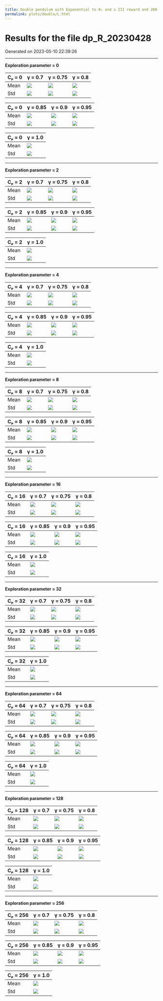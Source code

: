 ```yaml
---
title: Double pendulum with Exponential to θ₁ and x III reward and 200 steps
permalink: plots/double/L.html
---
```

# Results for the file dp_R_20230428 

Generated on 2023-05-10 22:39:26

---

**Exploration parameter = 0**

| Cₚ = 0 | γ = 0.7 | γ = 0.75 | γ = 0.8 | 
| --- | --- | --- | --- | 
| Mean | ![](fig/dp_R/mean_g_0.7_cp_0.png) | ![](fig/dp_R/mean_g_0.75_cp_0.png) | ![](fig/dp_R/mean_g_0.8_cp_0.png) | 
| Std | ![](fig/dp_R/std_g_0.7_cp_0.png) | ![](fig/dp_R/std_g_0.75_cp_0.png) | ![](fig/dp_R/std_g_0.8_cp_0.png) | 

| Cₚ = 0 | γ = 0.85 | γ = 0.9 | γ = 0.95 | 
| --- | --- | --- | --- | 
| Mean | ![](fig/dp_R/mean_g_0.85_cp_0.png) | ![](fig/dp_R/mean_g_0.9_cp_0.png) | ![](fig/dp_R/mean_g_0.95_cp_0.png) | 
| Std | ![](fig/dp_R/std_g_0.85_cp_0.png) | ![](fig/dp_R/std_g_0.9_cp_0.png) | ![](fig/dp_R/std_g_0.95_cp_0.png) | 

| Cₚ = 0 | γ = 1.0 | 
| --- | --- | 
| Mean | ![](fig/dp_R/mean_g_1.0_cp_0.png) | 
| Std | ![](fig/dp_R/std_g_1.0_cp_0.png) | 

---

**Exploration parameter = 2**

| Cₚ = 2 | γ = 0.7 | γ = 0.75 | γ = 0.8 | 
| --- | --- | --- | --- | 
| Mean | ![](fig/dp_R/mean_g_0.7_cp_2.png) | ![](fig/dp_R/mean_g_0.75_cp_2.png) | ![](fig/dp_R/mean_g_0.8_cp_2.png) | 
| Std | ![](fig/dp_R/std_g_0.7_cp_2.png) | ![](fig/dp_R/std_g_0.75_cp_2.png) | ![](fig/dp_R/std_g_0.8_cp_2.png) | 

| Cₚ = 2 | γ = 0.85 | γ = 0.9 | γ = 0.95 | 
| --- | --- | --- | --- | 
| Mean | ![](fig/dp_R/mean_g_0.85_cp_2.png) | ![](fig/dp_R/mean_g_0.9_cp_2.png) | ![](fig/dp_R/mean_g_0.95_cp_2.png) | 
| Std | ![](fig/dp_R/std_g_0.85_cp_2.png) | ![](fig/dp_R/std_g_0.9_cp_2.png) | ![](fig/dp_R/std_g_0.95_cp_2.png) | 

| Cₚ = 2 | γ = 1.0 | 
| --- | --- | 
| Mean | ![](fig/dp_R/mean_g_1.0_cp_2.png) | 
| Std | ![](fig/dp_R/std_g_1.0_cp_2.png) | 

---

**Exploration parameter = 4**

| Cₚ = 4 | γ = 0.7 | γ = 0.75 | γ = 0.8 | 
| --- | --- | --- | --- | 
| Mean | ![](fig/dp_R/mean_g_0.7_cp_4.png) | ![](fig/dp_R/mean_g_0.75_cp_4.png) | ![](fig/dp_R/mean_g_0.8_cp_4.png) | 
| Std | ![](fig/dp_R/std_g_0.7_cp_4.png) | ![](fig/dp_R/std_g_0.75_cp_4.png) | ![](fig/dp_R/std_g_0.8_cp_4.png) | 

| Cₚ = 4 | γ = 0.85 | γ = 0.9 | γ = 0.95 | 
| --- | --- | --- | --- | 
| Mean | ![](fig/dp_R/mean_g_0.85_cp_4.png) | ![](fig/dp_R/mean_g_0.9_cp_4.png) | ![](fig/dp_R/mean_g_0.95_cp_4.png) | 
| Std | ![](fig/dp_R/std_g_0.85_cp_4.png) | ![](fig/dp_R/std_g_0.9_cp_4.png) | ![](fig/dp_R/std_g_0.95_cp_4.png) | 

| Cₚ = 4 | γ = 1.0 | 
| --- | --- | 
| Mean | ![](fig/dp_R/mean_g_1.0_cp_4.png) | 
| Std | ![](fig/dp_R/std_g_1.0_cp_4.png) | 

---

**Exploration parameter = 8**

| Cₚ = 8 | γ = 0.7 | γ = 0.75 | γ = 0.8 | 
| --- | --- | --- | --- | 
| Mean | ![](fig/dp_R/mean_g_0.7_cp_8.png) | ![](fig/dp_R/mean_g_0.75_cp_8.png) | ![](fig/dp_R/mean_g_0.8_cp_8.png) | 
| Std | ![](fig/dp_R/std_g_0.7_cp_8.png) | ![](fig/dp_R/std_g_0.75_cp_8.png) | ![](fig/dp_R/std_g_0.8_cp_8.png) | 

| Cₚ = 8 | γ = 0.85 | γ = 0.9 | γ = 0.95 | 
| --- | --- | --- | --- | 
| Mean | ![](fig/dp_R/mean_g_0.85_cp_8.png) | ![](fig/dp_R/mean_g_0.9_cp_8.png) | ![](fig/dp_R/mean_g_0.95_cp_8.png) | 
| Std | ![](fig/dp_R/std_g_0.85_cp_8.png) | ![](fig/dp_R/std_g_0.9_cp_8.png) | ![](fig/dp_R/std_g_0.95_cp_8.png) | 

| Cₚ = 8 | γ = 1.0 | 
| --- | --- | 
| Mean | ![](fig/dp_R/mean_g_1.0_cp_8.png) | 
| Std | ![](fig/dp_R/std_g_1.0_cp_8.png) | 

---

**Exploration parameter = 16**

| Cₚ = 16 | γ = 0.7 | γ = 0.75 | γ = 0.8 | 
| --- | --- | --- | --- | 
| Mean | ![](fig/dp_R/mean_g_0.7_cp_16.png) | ![](fig/dp_R/mean_g_0.75_cp_16.png) | ![](fig/dp_R/mean_g_0.8_cp_16.png) | 
| Std | ![](fig/dp_R/std_g_0.7_cp_16.png) | ![](fig/dp_R/std_g_0.75_cp_16.png) | ![](fig/dp_R/std_g_0.8_cp_16.png) | 

| Cₚ = 16 | γ = 0.85 | γ = 0.9 | γ = 0.95 | 
| --- | --- | --- | --- | 
| Mean | ![](fig/dp_R/mean_g_0.85_cp_16.png) | ![](fig/dp_R/mean_g_0.9_cp_16.png) | ![](fig/dp_R/mean_g_0.95_cp_16.png) | 
| Std | ![](fig/dp_R/std_g_0.85_cp_16.png) | ![](fig/dp_R/std_g_0.9_cp_16.png) | ![](fig/dp_R/std_g_0.95_cp_16.png) | 

| Cₚ = 16 | γ = 1.0 | 
| --- | --- | 
| Mean | ![](fig/dp_R/mean_g_1.0_cp_16.png) | 
| Std | ![](fig/dp_R/std_g_1.0_cp_16.png) | 

---

**Exploration parameter = 32**

| Cₚ = 32 | γ = 0.7 | γ = 0.75 | γ = 0.8 | 
| --- | --- | --- | --- | 
| Mean | ![](fig/dp_R/mean_g_0.7_cp_32.png) | ![](fig/dp_R/mean_g_0.75_cp_32.png) | ![](fig/dp_R/mean_g_0.8_cp_32.png) | 
| Std | ![](fig/dp_R/std_g_0.7_cp_32.png) | ![](fig/dp_R/std_g_0.75_cp_32.png) | ![](fig/dp_R/std_g_0.8_cp_32.png) | 

| Cₚ = 32 | γ = 0.85 | γ = 0.9 | γ = 0.95 | 
| --- | --- | --- | --- | 
| Mean | ![](fig/dp_R/mean_g_0.85_cp_32.png) | ![](fig/dp_R/mean_g_0.9_cp_32.png) | ![](fig/dp_R/mean_g_0.95_cp_32.png) | 
| Std | ![](fig/dp_R/std_g_0.85_cp_32.png) | ![](fig/dp_R/std_g_0.9_cp_32.png) | ![](fig/dp_R/std_g_0.95_cp_32.png) | 

| Cₚ = 32 | γ = 1.0 | 
| --- | --- | 
| Mean | ![](fig/dp_R/mean_g_1.0_cp_32.png) | 
| Std | ![](fig/dp_R/std_g_1.0_cp_32.png) | 

---

**Exploration parameter = 64**

| Cₚ = 64 | γ = 0.7 | γ = 0.75 | γ = 0.8 | 
| --- | --- | --- | --- | 
| Mean | ![](fig/dp_R/mean_g_0.7_cp_64.png) | ![](fig/dp_R/mean_g_0.75_cp_64.png) | ![](fig/dp_R/mean_g_0.8_cp_64.png) | 
| Std | ![](fig/dp_R/std_g_0.7_cp_64.png) | ![](fig/dp_R/std_g_0.75_cp_64.png) | ![](fig/dp_R/std_g_0.8_cp_64.png) | 

| Cₚ = 64 | γ = 0.85 | γ = 0.9 | γ = 0.95 | 
| --- | --- | --- | --- | 
| Mean | ![](fig/dp_R/mean_g_0.85_cp_64.png) | ![](fig/dp_R/mean_g_0.9_cp_64.png) | ![](fig/dp_R/mean_g_0.95_cp_64.png) | 
| Std | ![](fig/dp_R/std_g_0.85_cp_64.png) | ![](fig/dp_R/std_g_0.9_cp_64.png) | ![](fig/dp_R/std_g_0.95_cp_64.png) | 

| Cₚ = 64 | γ = 1.0 | 
| --- | --- | 
| Mean | ![](fig/dp_R/mean_g_1.0_cp_64.png) | 
| Std | ![](fig/dp_R/std_g_1.0_cp_64.png) | 

---

**Exploration parameter = 128**

| Cₚ = 128 | γ = 0.7 | γ = 0.75 | γ = 0.8 | 
| --- | --- | --- | --- | 
| Mean | ![](fig/dp_R/mean_g_0.7_cp_128.png) | ![](fig/dp_R/mean_g_0.75_cp_128.png) | ![](fig/dp_R/mean_g_0.8_cp_128.png) | 
| Std | ![](fig/dp_R/std_g_0.7_cp_128.png) | ![](fig/dp_R/std_g_0.75_cp_128.png) | ![](fig/dp_R/std_g_0.8_cp_128.png) | 

| Cₚ = 128 | γ = 0.85 | γ = 0.9 | γ = 0.95 | 
| --- | --- | --- | --- | 
| Mean | ![](fig/dp_R/mean_g_0.85_cp_128.png) | ![](fig/dp_R/mean_g_0.9_cp_128.png) | ![](fig/dp_R/mean_g_0.95_cp_128.png) | 
| Std | ![](fig/dp_R/std_g_0.85_cp_128.png) | ![](fig/dp_R/std_g_0.9_cp_128.png) | ![](fig/dp_R/std_g_0.95_cp_128.png) | 

| Cₚ = 128 | γ = 1.0 | 
| --- | --- | 
| Mean | ![](fig/dp_R/mean_g_1.0_cp_128.png) | 
| Std | ![](fig/dp_R/std_g_1.0_cp_128.png) | 

---

**Exploration parameter = 256**

| Cₚ = 256 | γ = 0.7 | γ = 0.75 | γ = 0.8 | 
| --- | --- | --- | --- | 
| Mean | ![](fig/dp_R/mean_g_0.7_cp_256.png) | ![](fig/dp_R/mean_g_0.75_cp_256.png) | ![](fig/dp_R/mean_g_0.8_cp_256.png) | 
| Std | ![](fig/dp_R/std_g_0.7_cp_256.png) | ![](fig/dp_R/std_g_0.75_cp_256.png) | ![](fig/dp_R/std_g_0.8_cp_256.png) | 

| Cₚ = 256 | γ = 0.85 | γ = 0.9 | γ = 0.95 | 
| --- | --- | --- | --- | 
| Mean | ![](fig/dp_R/mean_g_0.85_cp_256.png) | ![](fig/dp_R/mean_g_0.9_cp_256.png) | ![](fig/dp_R/mean_g_0.95_cp_256.png) | 
| Std | ![](fig/dp_R/std_g_0.85_cp_256.png) | ![](fig/dp_R/std_g_0.9_cp_256.png) | ![](fig/dp_R/std_g_0.95_cp_256.png) | 

| Cₚ = 256 | γ = 1.0 | 
| --- | --- | 
| Mean | ![](fig/dp_R/mean_g_1.0_cp_256.png) | 
| Std | ![](fig/dp_R/std_g_1.0_cp_256.png) | 


